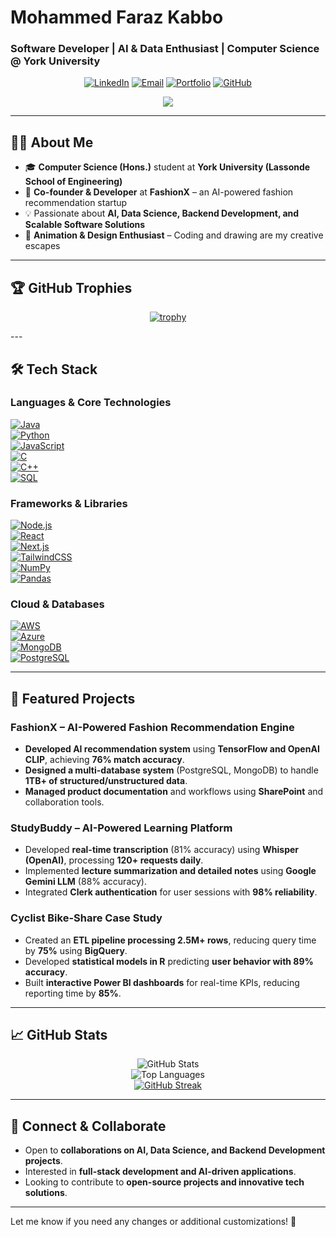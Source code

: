 # Mohammed Faraz Kabbo  
### Software Developer | AI & Data Enthusiast | Computer Science @ York University  

<div align="center">

[![LinkedIn](https://img.shields.io/badge/LinkedIn-0077B5?style=for-the-badge&logo=linkedin&logoColor=white)](your-linkedin-url)
[![Email](https://img.shields.io/badge/Email-D14836?style=for-the-badge&logo=gmail&logoColor=white)](mailto:faraz18@my.yorku.ca)
[![Portfolio](https://img.shields.io/badge/Portfolio-000000?style=for-the-badge&logo=About.me&logoColor=white)](your-portfolio-url)
[![GitHub](https://img.shields.io/badge/GitHub-181717?style=for-the-badge&logo=github&logoColor=white)](your-github-url)

![](https://komarev.com/ghpvc/?username=Mewdiegamer&style=for-the-badge&color=blue&label=PROFILE+VIEWS)

</div>

---

## 👨‍💻 About Me  
- 🎓 **Computer Science (Hons.)** student at **York University (Lassonde School of Engineering)**  
- 🚀 **Co-founder & Developer** at **FashionX** – an AI-powered fashion recommendation startup  
- 💡 Passionate about **AI, Data Science, Backend Development, and Scalable Software Solutions**  
- 🎨 **Animation & Design Enthusiast** – Coding and drawing are my creative escapes  

---

## 🏆 GitHub Trophies
<div align="center">

[![trophy](https://github-profile-trophy.vercel.app/?username=niloy-saha-123&theme=tokyonight&column=4&margin-w=15&margin-h=15)](https://github.com/ryo-ma/github-profile-trophy)

</div>
---

## 🛠 Tech Stack  

### Languages & Core Technologies  
[![Java](https://img.shields.io/badge/Java-ED8B00?style=for-the-badge&logo=openjdk&logoColor=white)](https://www.java.com/)  
[![Python](https://img.shields.io/badge/Python-3776AB?style=for-the-badge&logo=python&logoColor=white)](https://www.python.org/)  
[![JavaScript](https://img.shields.io/badge/JavaScript-F7DF1E?style=for-the-badge&logo=javascript&logoColor=black)](https://developer.mozilla.org/en-US/docs/Web/JavaScript)  
[![C](https://img.shields.io/badge/C-00599C?style=for-the-badge&logo=c&logoColor=white)](https://en.cppreference.com/w/)  
[![C++](https://img.shields.io/badge/C++-00599C?style=for-the-badge&logo=c%2B%2B&logoColor=white)](https://isocpp.org/)  
[![SQL](https://img.shields.io/badge/SQL-4479A1?style=for-the-badge&logo=sqlite&logoColor=white)](https://www.mysql.com/)  

### Frameworks & Libraries  
[![Node.js](https://img.shields.io/badge/Node.js-339933?style=for-the-badge&logo=nodedotjs&logoColor=white)](https://nodejs.org/)  
[![React](https://img.shields.io/badge/React-20232A?style=for-the-badge&logo=react&logoColor=61DAFB)](https://reactjs.org/)  
[![Next.js](https://img.shields.io/badge/Next.js-000000?style=for-the-badge&logo=nextdotjs&logoColor=white)](https://nextjs.org/)  
[![TailwindCSS](https://img.shields.io/badge/Tailwind_CSS-38B2AC?style=for-the-badge&logo=tailwind-css&logoColor=white)](https://tailwindcss.com/)  
[![NumPy](https://img.shields.io/badge/Numpy-777BB4?style=for-the-badge&logo=numpy&logoColor=white)](https://numpy.org/)  
[![Pandas](https://img.shields.io/badge/Pandas-2C2D72?style=for-the-badge&logo=pandas&logoColor=white)](https://pandas.pydata.org/)  

### Cloud & Databases  
[![AWS](https://img.shields.io/badge/AWS-232F3E?style=for-the-badge&logo=amazonaws&logoColor=white)](https://aws.amazon.com/)  
[![Azure](https://img.shields.io/badge/Azure-0078D7?style=for-the-badge&logo=microsoftazure&logoColor=white)](https://azure.microsoft.com/)  
[![MongoDB](https://img.shields.io/badge/MongoDB-47A248?style=for-the-badge&logo=mongodb&logoColor=white)](https://www.mongodb.com/)  
[![PostgreSQL](https://img.shields.io/badge/PostgreSQL-336791?style=for-the-badge&logo=postgresql&logoColor=white)](https://www.postgresql.org/)  

---

## 🚀 Featured Projects  

### **FashionX – AI-Powered Fashion Recommendation Engine**  
- **Developed AI recommendation system** using **TensorFlow and OpenAI CLIP**, achieving **76% match accuracy**.  
- **Designed a multi-database system** (PostgreSQL, MongoDB) to handle **1TB+ of structured/unstructured data**.  
- **Managed product documentation** and workflows using **SharePoint** and collaboration tools.  

### **StudyBuddy – AI-Powered Learning Platform**  
- Developed **real-time transcription** (81% accuracy) using **Whisper (OpenAI)**, processing **120+ requests daily**.  
- Implemented **lecture summarization and detailed notes** using **Google Gemini LLM** (88% accuracy).  
- Integrated **Clerk authentication** for user sessions with **98% reliability**.  

### **Cyclist Bike-Share Case Study**  
- Created an **ETL pipeline processing 2.5M+ rows**, reducing query time by **75%** using **BigQuery**.  
- Developed **statistical models in R** predicting **user behavior with 89% accuracy**.  
- Built **interactive Power BI dashboards** for real-time KPIs, reducing reporting time by **85%**.  

---

## 📈 GitHub Stats  

<div align="center">

![GitHub Stats](https://github-readme-stats.vercel.app/api?username=Mewdiegamer&theme=tokyonight&show_icons=true)  
![Top Languages](https://github-readme-stats.vercel.app/api/top-langs/?username=Mewdiegamer&layout=compact&theme=tokyonight)  
[![GitHub Streak](https://github-readme-streak-stats.herokuapp.com/?user=Mewdiegamer&theme=tokyonight)](https://git.io/streak-stats)  

</div>

---

## 🤝 Connect & Collaborate  
- Open to **collaborations on AI, Data Science, and Backend Development projects**.  
- Interested in **full-stack development and AI-driven applications**.  
- Looking to contribute to **open-source projects and innovative tech solutions**.  

---

Let me know if you need any changes or additional customizations! 🚀
